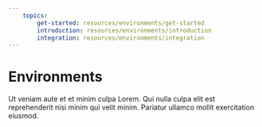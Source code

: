 ```yaml
---
    topics:
        get-started: resources/environments/get-started
        introduction: resources/environments/introduction
        integration: resources/environments/integration
---
```


# Environments

Ut veniam aute et et minim culpa Lorem. Qui nulla culpa elit est reprehenderit nisi minim qui velit minim. Pariatur ullamco mollit exercitation eiusmod.